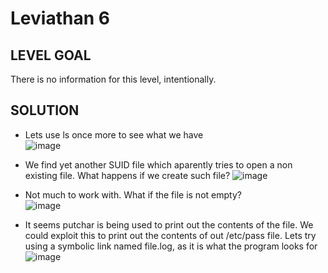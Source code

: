 # Leviathan 6 
 
## LEVEL GOAL

There is no information for this level, intentionally.

## SOLUTION
- Lets use ls once more to see what we have                                                  
 ![image](https://user-images.githubusercontent.com/44790709/201444353-89a67aab-b365-4e5f-a243-9b6a9ef27a16.png)

- We find yet another SUID file which aparently tries to open a non existing file. What happens if we create such file?
 ![image](https://user-images.githubusercontent.com/44790709/201444545-619d2c0d-73e9-4f14-93f0-052bd0ee8431.png)

- Not much to work with. What if the file is not empty?           
 ![image](https://user-images.githubusercontent.com/44790709/201444961-5cf369ad-0b65-4c36-ab5d-25844bb0db30.png)

- It seems putchar is being used to print out the contents of the file. We could exploit this to print out the contents of out /etc/pass file. Lets try using a symbolic link named file.log, as it is what the program looks for
 ![image](https://user-images.githubusercontent.com/44790709/201445106-35eca960-d769-445e-b854-4ea5014e7a94.png)
  
